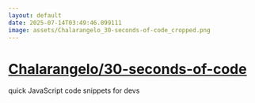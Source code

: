 ```yaml
---
layout: default
date: 2025-07-14T03:49:46.099111
image: assets/Chalarangelo_30-seconds-of-code_cropped.png
---
```


# [Chalarangelo/30-seconds-of-code](https://github.com/Chalarangelo/30-seconds-of-code)

quick JavaScript code snippets for devs
